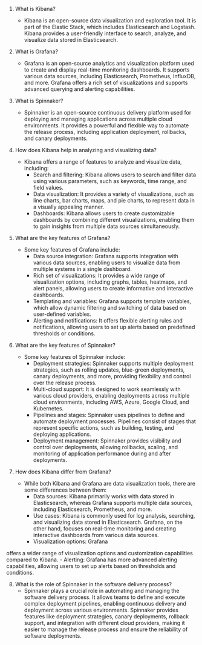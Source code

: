 1. What is Kibana?

   - Kibana is an open-source data visualization and exploration tool. It is part of the Elastic Stack, which includes Elasticsearch and Logstash. Kibana provides a user-friendly interface to search, analyze, and visualize data stored in Elasticsearch.

2. What is Grafana?

   - Grafana is an open-source analytics and visualization platform used to create and display real-time monitoring dashboards. It supports various data sources, including Elasticsearch, Prometheus, InfluxDB, and more. Grafana offers a rich set of visualizations and supports advanced querying and alerting capabilities.

3. What is Spinnaker?

   - Spinnaker is an open-source continuous delivery platform used for deploying and managing applications across multiple cloud environments. It provides a powerful and flexible way to automate the release process, including application deployment, rollbacks, and canary deployments.

4. How does Kibana help in analyzing and visualizing data?

   - Kibana offers a range of features to analyze and visualize data, including:
     - Search and filtering: Kibana allows users to search and filter data using various parameters, such as keywords, time range, and field values.
     - Data visualization: It provides a variety of visualizations, such as line charts, bar charts, maps, and pie charts, to represent data in a visually appealing manner.
     - Dashboards: Kibana allows users to create customizable dashboards by combining different visualizations, enabling them to gain insights from multiple data sources simultaneously.

5. What are the key features of Grafana?

   - Some key features of Grafana include:
     - Data source integration: Grafana supports integration with various data sources, enabling users to visualize data from multiple systems in a single dashboard.
     - Rich set of visualizations: It provides a wide range of visualization options, including graphs, tables, heatmaps, and alert panels, allowing users to create informative and interactive dashboards.
     - Templating and variables: Grafana supports template variables, which allow dynamic filtering and switching of data based on user-defined variables.
     - Alerting and notifications: It offers flexible alerting rules and notifications, allowing users to set up alerts based on predefined thresholds or conditions.

6. What are the key features of Spinnaker?

   - Some key features of Spinnaker include:
     - Deployment strategies: Spinnaker supports multiple deployment strategies, such as rolling updates, blue-green deployments, canary deployments, and more, providing flexibility and control over the release process.
     - Multi-cloud support: It is designed to work seamlessly with various cloud providers, enabling deployments across multiple cloud environments, including AWS, Azure, Google Cloud, and Kubernetes.
     - Pipelines and stages: Spinnaker uses pipelines to define and automate deployment processes. Pipelines consist of stages that represent specific actions, such as building, testing, and deploying applications.
     - Deployment management: Spinnaker provides visibility and control over deployments, allowing rollbacks, scaling, and monitoring of application performance during and after deployments.

7. How does Kibana differ from Grafana?
   - While both Kibana and Grafana are data visualization tools, there are some differences between them:
     - Data sources: Kibana primarily works with data stored in Elasticsearch, whereas Grafana supports multiple data sources, including Elasticsearch, Prometheus, and more.
     - Use cases: Kibana is commonly used for log analysis, searching, and visualizing data stored in Elasticsearch. Grafana, on the other hand, focuses on real-time monitoring and creating interactive dashboards from various data sources.
     - Visualization options: Grafana

offers a wider range of visualization options and customization capabilities compared to Kibana. - Alerting: Grafana has more advanced alerting capabilities, allowing users to set up alerts based on thresholds and conditions.

8. What is the role of Spinnaker in the software delivery process?
   - Spinnaker plays a crucial role in automating and managing the software delivery process. It allows teams to define and execute complex deployment pipelines, enabling continuous delivery and deployment across various environments. Spinnaker provides features like deployment strategies, canary deployments, rollback support, and integration with different cloud providers, making it easier to manage the release process and ensure the reliability of software deployments.
